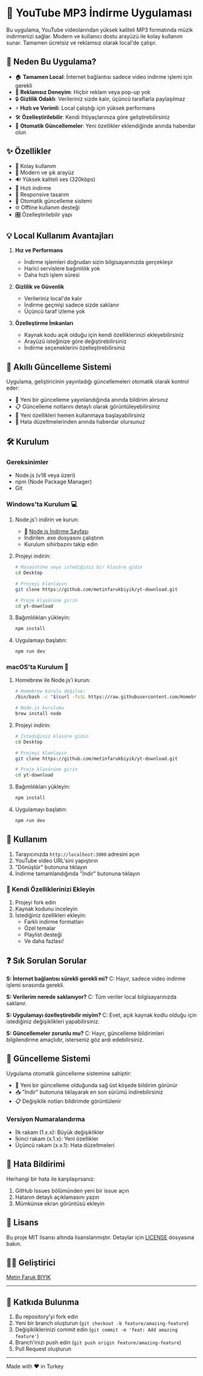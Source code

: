 # 🎵 YouTube MP3 İndirme Uygulaması

Bu uygulama, YouTube videolarından yüksek kaliteli MP3 formatında müzik indirmenizi sağlar. Modern ve kullanıcı dostu arayüzü ile kolay kullanım sunar. Tamamen ücretsiz ve reklamsız olarak local'de çalışır.

## 🌟 Neden Bu Uygulama?

- 🏠 **Tamamen Local**: İnternet bağlantısı sadece video indirme işlemi için gerekli
- 🚫 **Reklamsız Deneyim**: Hiçbir reklam veya pop-up yok
- 🔒 **Gizlilik Odaklı**: Verileriniz sizde kalır, üçüncü taraflarla paylaşılmaz
- ⚡ **Hızlı ve Verimli**: Local çalıştığı için yüksek performans
- 🛠️ **Özelleştirilebilir**: Kendi ihtiyaçlarınıza göre geliştirebilirsiniz
- 🔄 **Otomatik Güncellemeler**: Yeni özellikler eklendiğinde anında haberdar olun

## ✨ Özellikler

- 🎯 Kolay kullanım
- 🎨 Modern ve şık arayüz
- 🔊 Yüksek kaliteli ses (320kbps)
- 🚀 Hızlı indirme
- 📱 Responsive tasarım
- 🔄 Otomatik güncelleme sistemi
- 🌐 Offline kullanım desteği
- 🎛️ Özelleştirilebilir yapı

## 💡 Local Kullanım Avantajları

1. **Hız ve Performans**
   - İndirme işlemleri doğrudan sizin bilgisayarınızda gerçekleşir
   - Harici servislere bağımlılık yok
   - Daha hızlı işlem süresi

2. **Gizlilik ve Güvenlik**
   - Verileriniz local'de kalır
   - İndirme geçmişi sadece sizde saklanır
   - Üçüncü taraf izleme yok

3. **Özelleştirme İmkanları**
   - Kaynak kodu açık olduğu için kendi özelliklerinizi ekleyebilirsiniz
   - Arayüzü isteğinize göre değiştirebilirsiniz
   - İndirme seçeneklerini özelleştirebilirsiniz

## 🔄 Akıllı Güncelleme Sistemi

Uygulama, geliştiricinin yayınladığı güncellemeleri otomatik olarak kontrol eder:

- 🔔 Yeni bir güncelleme yayınlandığında anında bildirim alırsınız
- 📋 Güncelleme notlarını detaylı olarak görüntüleyebilirsiniz
- 🎁 Yeni özellikleri hemen kullanmaya başlayabilirsiniz
- 🔧 Hata düzeltmelerinden anında haberdar olursunuz

## 🛠️ Kurulum

### Gereksinimler

- Node.js (v18 veya üzeri)
- npm (Node Package Manager)
- Git

### Windows'ta Kurulum 💻

1. Node.js'i indirin ve kurun:
   - 🔗 [Node.js İndirme Sayfası](https://nodejs.org/)
   - İndirilen .exe dosyasını çalıştırın
   - Kurulum sihirbazını takip edin

2. Projeyi indirin:
   ```bash
   # Masaüstüne veya istediğiniz bir klasöre gidin
   cd Desktop

   # Projeyi klonlayın
   git clone https://github.com/metinfarukbiyik/yt-download.git

   # Proje klasörüne girin
   cd yt-download
   ```

3. Bağımlılıkları yükleyin:
   ```bash
   npm install
   ```

4. Uygulamayı başlatın:
   ```bash
   npm run dev
   ```

### macOS'ta Kurulum 🍎

1. Homebrew ile Node.js'i kurun:
   ```bash
   # Homebrew kurulu değilse:
   /bin/bash -c "$(curl -fsSL https://raw.githubusercontent.com/Homebrew/install/HEAD/install.sh)"

   # Node.js kurulumu
   brew install node
   ```

2. Projeyi indirin:
   ```bash
   # İstediğiniz klasöre gidin
   cd Desktop

   # Projeyi klonlayın
   git clone https://github.com/metinfarukbiyik/yt-download.git

   # Proje klasörüne girin
   cd yt-download
   ```

3. Bağımlılıkları yükleyin:
   ```bash
   npm install
   ```

4. Uygulamayı başlatın:
   ```bash
   npm run dev
   ```

## 🎯 Kullanım

1. Tarayıcınızda `http://localhost:3000` adresini açın
2. YouTube video URL'sini yapıştırın
3. "Dönüştür" butonuna tıklayın
4. İndirme tamamlandığında "İndir" butonuna tıklayın

### 💪 Kendi Özelliklerinizi Ekleyin

1. Projeyi fork edin
2. Kaynak kodunu inceleyin
3. İstediğiniz özellikleri ekleyin:
   - Farklı indirme formatları
   - Özel temalar
   - Playlist desteği
   - Ve daha fazlası!

## ❓ Sık Sorulan Sorular

**S: İnternet bağlantısı sürekli gerekli mi?**
C: Hayır, sadece video indirme işlemi sırasında gerekli.

**S: Verilerim nerede saklanıyor?**
C: Tüm veriler local bilgisayarınızda saklanır.

**S: Uygulamayı özelleştirebilir miyim?**
C: Evet, açık kaynak kodlu olduğu için istediğiniz değişiklikleri yapabilirsiniz.

**S: Güncellemeler zorunlu mu?**
C: Hayır, güncelleme bildirimleri bilgilendirme amaçlıdır, isterseniz göz ardı edebilirsiniz.

## 🔄 Güncelleme Sistemi

Uygulama otomatik güncelleme sistemine sahiptir:

- 🔔 Yeni bir güncelleme olduğunda sağ üst köşede bildirim görünür
- 📥 "İndir" butonuna tıklayarak en son sürümü indirebilirsiniz
- 📋 Değişiklik notları bildirimde görüntülenir

### Versiyon Numaralandırma

- İlk rakam (1.x.x): Büyük değişiklikler
- İkinci rakam (x.1.x): Yeni özellikler
- Üçüncü rakam (x.x.1): Hata düzeltmeleri

## 🐛 Hata Bildirimi

Herhangi bir hata ile karşılaşırsanız:
1. GitHub Issues bölümünden yeni bir issue açın
2. Hatanın detaylı açıklamasını yazın
3. Mümkünse ekran görüntüsü ekleyin

## 📝 Lisans

Bu proje MIT lisansı altında lisanslanmıştır. Detaylar için [LICENSE](LICENSE) dosyasına bakın.

## 👨‍💻 Geliştirici

[Metin Faruk BIYIK](https://biyik.dev)

---

## 🌟 Katkıda Bulunma

1. Bu repository'yi fork edin
2. Yeni bir branch oluşturun (`git checkout -b feature/amazing-feature`)
3. Değişikliklerinizi commit edin (`git commit -m 'feat: Add amazing feature'`)
4. Branch'inizi push edin (`git push origin feature/amazing-feature`)
5. Pull Request oluşturun

---

Made with ❤️ in Turkey
